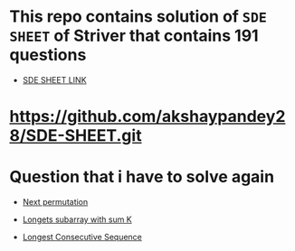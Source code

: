 # This repo contains solution of `SDE SHEET` of Striver that contains 191 questions


- [SDE SHEET LINK](https://takeuforward.org/interviews/strivers-sde-sheet-top-coding-interview-problems)

# https://github.com/akshaypandey28/SDE-SHEET.git


# Question that i have to solve again
- [Next permutation](https://leetcode.com/problems/next-permutation/description/)

- [Longets subarray with sum K](https://www.geeksforgeeks.org/problems/longest-sub-array-with-sum-k0809/1?itm_source=geeksforgeeks&itm_medium=article&itm_campaign=bottom_sticky_on_article)

- [Longest Consecutive Sequence](https://leetcode.com/problems/longest-consecutive-sequence/description/)